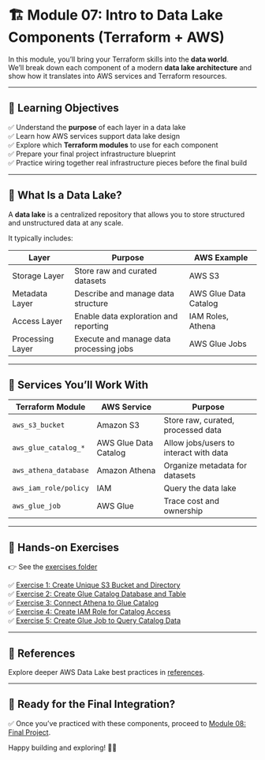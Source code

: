 # 🏗️ Module 07: Intro to Data Lake Components (Terraform + AWS)

In this module, you’ll bring your Terraform skills into the **data world**.  
We’ll break down each component of a modern **data lake architecture** and show how it translates into AWS services and Terraform resources.

---

## 🧭 Learning Objectives

✅ Understand the **purpose** of each layer in a data lake  
✅ Learn how AWS services support data lake design  
✅ Explore which **Terraform modules** to use for each component  
✅ Prepare your final project infrastructure blueprint  
✅ Practice wiring together real infrastructure pieces before the final build

---

## 🧊 What Is a Data Lake?

A **data lake** is a centralized repository that allows you to store structured and unstructured data at any scale.

It typically includes:

| Layer             | Purpose                                   | AWS Example           |
|-------------------|-------------------------------------------|-----------------------|
| Storage Layer     | Store raw and curated datasets            | AWS S3                |
| Metadata Layer    | Describe and manage data structure        | AWS Glue Data Catalog |
| Access Layer      | Enable data exploration and reporting     | IAM Roles, Athena     |
| Processing Layer  | Execute and manage data processing jobs   | AWS Glue Jobs         |

---

## 🧰 Services You’ll Work With

| Terraform Module      | AWS Service           | Purpose                              |
|-----------------------|-----------------------|--------------------------------------|
| `aws_s3_bucket`       | Amazon S3             | Store raw, curated, processed data   |
| `aws_glue_catalog_*`  | AWS Glue Data Catalog | Allow jobs/users to interact with data |
| `aws_athena_database` | Amazon Athena         | Organize metadata for datasets       |
| `aws_iam_role/policy` | IAM                   | Query the data lake                  |
| `aws_glue_job`        | AWS Glue              | Trace cost and ownership             |

---

## 🧪 Hands-on Exercises

👉 See the [exercises folder](./exercises)

✅ [Exercise 1: Create Unique S3 Bucket and Directory](exercises/exercise-1.md)  
✅ [Exercise 2: Create Glue Catalog Database and Table](exercises/exercise-2.md)  
✅ [Exercise 3: Connect Athena to Glue Catalog](exercises/exercise-3.md)  
✅ [Exercise 4: Create IAM Role for Catalog Access](exercises/exercise-4.md)  
✅ [Exercise 5: Create Glue Job to Query Catalog Data](exercises/exercise-5.md)


---

## 🔗 References

Explore deeper AWS Data Lake best practices in [references](references.md).

---

## 🎉 Ready for the Final Integration?

✅ Once you’ve practiced with these components, proceed to [Module 08: Final Project](../module-08-final_project/README.md).

Happy building and exploring! 🚀✨
